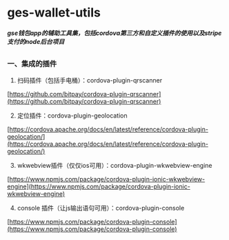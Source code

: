 # ges-wallet-utils

##### gse钱包app的辅助工具集，包括cordova第三方和自定义插件的使用以及stripe支付的node后台项目

## 

### 一、集成的插件

1. 扫码插件（包括手电桶）：cordova-plugin-qrscanner

[https://github.com/bitpay/cordova-plugin-qrscanner](https://github.com/bitpay/cordova-plugin-qrscanner)

   2. 定位插件：cordova-plugin-geolocation 

[https://cordova.apache.org/docs/en/latest/reference/cordova-plugin-geolocation/](https://cordova.apache.org/docs/en/latest/reference/cordova-plugin-geolocation/)

   3. wkwebview插件（仅仅ios可用）：cordova-plugin-wkwebview-engine

[https://www.npmjs.com/package/cordova-plugin-ionic-wkwebview-engine](https://www.npmjs.com/package/cordova-plugin-ionic-wkwebview-engine)

   4. console 插件（让js输出语句可用）：cordova-plugin-console

[https://www.npmjs.com/package/cordova-plugin-console](https://www.npmjs.com/package/cordova-plugin-console)



